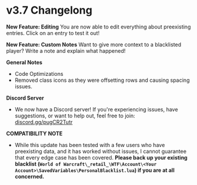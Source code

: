 # v3.7 Changelong
**New Feature: Editing**
You are now able to edit everything about preexisting entries. Click on an entry to test it out!

**New Feature: Custom Notes**
Want to give more context to a blacklisted player? Write a note and explain what happened!

**General Notes**
* Code Optimizations
* Removed class icons as they were offsetting rows and causing spacing issues.

**Discord Server**
* We now have a Discord server! If you're experiencing issues, have suggestions, or want to help out, feel free to join: [discord.gg/pugCR2Tutr](discord.gg/pugCR2Tutr)

**COMPATIBILITY NOTE**
* While this update has been tested with a few users who have preexisting data, and it has worked without issues, I cannot guarantee that every edge case has been covered. **Please back up your existing blacklist (``World of Warcraft\_retail_\WTF\Account\<Your Account>\SavedVariables\PersonalBlacklist.lua``) if you are at all concerned.**
